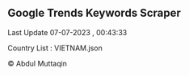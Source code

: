 

## Google Trends Keywords Scraper 
 
Last Update 07-07-2023 , 00:43:33

Country List :
VIETNAM.json



© Abdul Muttaqin 
